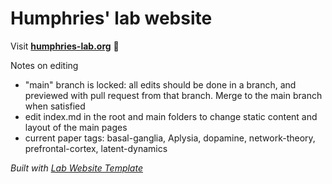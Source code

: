 
# Humphries' lab website

Visit **[humphries-lab.org](http://humphries-lab.org)** 🚀

Notes on editing
- "main" branch is locked: all edits should be done in a branch, and previewed with pull request from that branch. Merge to the main branch when satisfied
- edit index.md in the root and main folders to change static content and layout of the main pages
- current paper tags: basal-ganglia, Aplysia, dopamine, network-theory, prefrontal-cortex, latent-dynamics

_Built with [Lab Website Template](https://greene-lab.gitbook.io/lab-website-template-docs)_
